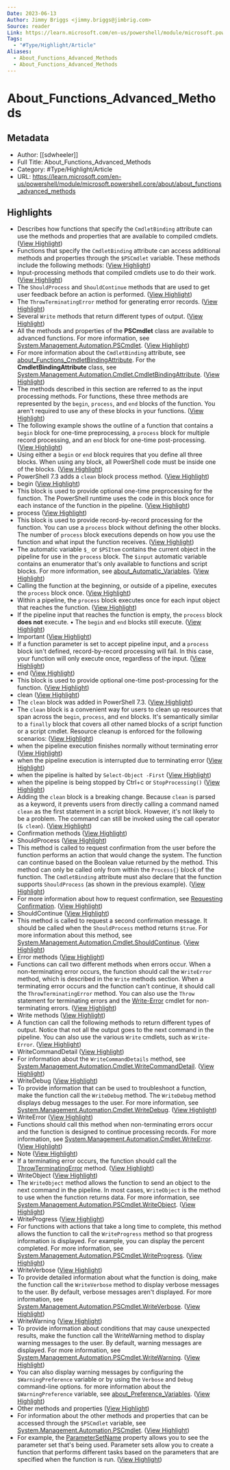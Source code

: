 ```yaml
---
Date: 2023-06-13
Author: Jimmy Briggs <jimmy.briggs@jimbrig.com>
Source: reader
Link: https://learn.microsoft.com/en-us/powershell/module/microsoft.powershell.core/about/about_functions_advanced_methods
Tags:
  - "#Type/Highlight/Article"
Aliases:
  - About_Functions_Advanced_Methods
  - About_Functions_Advanced_Methods
---
```

# About_Functions_Advanced_Methods

## Metadata
- Author: [[sdwheeler]]
- Full Title: About_Functions_Advanced_Methods
- Category: #Type/Highlight/Article
- URL: https://learn.microsoft.com/en-us/powershell/module/microsoft.powershell.core/about/about_functions_advanced_methods

## Highlights
- Describes how functions that specify the `CmdletBinding` attribute can use the methods and properties that are available to compiled cmdlets. ([View Highlight](https://read.readwise.io/read/01gwx2w46hsgysqfkx87n50cbg))
- Functions that specify the `CmdletBinding` attribute can access additional methods and properties through the `$PSCmdlet` variable. These methods include the following methods: ([View Highlight](https://read.readwise.io/read/01gwx2w5p7f51h0h5hd9tve5tg))
- Input-processing methods that compiled cmdlets use to do their work. ([View Highlight](https://read.readwise.io/read/01gwx2w6bargxe7jjd7gff76ba))
- The `ShouldProcess` and `ShouldContinue` methods that are used to get user feedback before an action is performed. ([View Highlight](https://read.readwise.io/read/01gwx2w7khv2s4bp9tcybs64yd))
- The `ThrowTerminatingError` method for generating error records. ([View Highlight](https://read.readwise.io/read/01gwx2w86a97y9gbkjcyn6m19m))
- Several `Write` methods that return different types of output. ([View Highlight](https://read.readwise.io/read/01gwx2w8zzxkw27dahmqgazvxg))
- All the methods and properties of the **PSCmdlet** class are available to advanced functions. For more information, see [System.Management.Automation.PSCmdlet](https://learn.microsoft.com/en-us/dotnet/api/system.management.automation.pscmdlet). ([View Highlight](https://read.readwise.io/read/01gwx2wbnyxxma33afs3h2d5b1))
- For more information about the `CmdletBinding` attribute, see [about_Functions_CmdletBindingAttribute](https://learn.microsoft.com/en-us/powershell/module/microsoft.powershell.core/about/about_functions_cmdletbindingattribute?view=powershell-7.3). For the **CmdletBindingAttribute** class, see [System.Management.Automation.Cmdlet.CmdletBindingAttribute](https://learn.microsoft.com/en-us/dotnet/api/system.management.automation.cmdletbindingattribute). ([View Highlight](https://read.readwise.io/read/01gwx2wccwafrzdccrh0rq1nja))
- The methods described in this section are referred to as the input processing methods. For functions, these three methods are represented by the `begin`, `process`, and `end` blocks of the function. You aren't required to use any of these blocks in your functions. ([View Highlight](https://read.readwise.io/read/01gwx2wees38ewtmyezw5ctrfh))
- The following example shows the outline of a function that contains a `begin` block for one-time preprocessing, a `process` block for multiple record processing, and an `end` block for one-time post-processing. ([View Highlight](https://read.readwise.io/read/01gwx2wh19shdst0z1zajzcn0e))
- Using either a `begin` or `end` block requires that you define all three blocks. When using any block, all PowerShell code must be inside one of the blocks. ([View Highlight](https://read.readwise.io/read/01gwx2wrh9xhkep2vjsspkd5hx))
- PowerShell 7.3 adds a `clean` block process method. ([View Highlight](https://read.readwise.io/read/01gwx2x68tav06bca0772nrbmt))
- begin ([View Highlight](https://read.readwise.io/read/01gwx2xdchmzpk3kexppps69v9))
- This block is used to provide optional one-time preprocessing for the function. The PowerShell runtime uses the code in this block once for each instance of the function in the pipeline. ([View Highlight](https://read.readwise.io/read/01gwx2xdymqnb1g8qdcka8ecs5))
- process ([View Highlight](https://read.readwise.io/read/01gwx2xfa7cbbatsdr97g250zf))
- This block is used to provide record-by-record processing for the function. You can use a `process` block without defining the other blocks. The number of `process` block executions depends on how you use the function and what input the function receives. ([View Highlight](https://read.readwise.io/read/01gwx2xfzdvh4zqv7z3e2c2mq8))
- The automatic variable `$_` or `$PSItem` contains the current object in the pipeline for use in the `process` block. The `$input` automatic variable contains an enumerator that's only available to functions and script blocks. For more information, see [about_Automatic_Variables](https://learn.microsoft.com/en-us/powershell/module/microsoft.powershell.core/about/about_automatic_variables?view=powershell-7.3). ([View Highlight](https://read.readwise.io/read/01gwx2xh64fezy0henx2thf47s))
- Calling the function at the beginning, or outside of a pipeline, executes the `process` block once. ([View Highlight](https://read.readwise.io/read/01gwx2xjp8h403hsc1p8kj6p90))
- Within a pipeline, the `process` block executes once for each input object that reaches the function. ([View Highlight](https://read.readwise.io/read/01gwx2xka2jm3wgab8bv7w5bww))
- If the pipeline input that reaches the function is empty, the `process` block **does not** execute.
  • The `begin` and `end` blocks still execute. ([View Highlight](https://read.readwise.io/read/01gwx2xksmdmptkxac76c5e4e7))
- Important ([View Highlight](https://read.readwise.io/read/01gwx2xnrwemnghxwvmaaebss5))
- If a function parameter is set to accept pipeline input, and a `process` block isn't defined, record-by-record processing will fail. In this case, your function will only execute once, regardless of the input. ([View Highlight](https://read.readwise.io/read/01gwx2xpe4tq77wemn2fq93acx))
- end ([View Highlight](https://read.readwise.io/read/01gwx2xqyfrs2hmv2nhkep0r0s))
- This block is used to provide optional one-time post-processing for the function. ([View Highlight](https://read.readwise.io/read/01gwx2xrk43dpyz9rdwkwv89xj))
- clean ([View Highlight](https://read.readwise.io/read/01gwx2xsecg2y33586y0t95m10))
- The `clean` block was added in PowerShell 7.3. ([View Highlight](https://read.readwise.io/read/01gwx2xv00ygk9mz5c739ws0zq))
- The `clean` block is a convenient way for users to clean up resources that span across the `begin`, `process`, and `end` blocks. It's semantically similar to a `finally` block that covers all other named blocks of a script function or a script cmdlet. Resource cleanup is enforced for the following scenarios: ([View Highlight](https://read.readwise.io/read/01gwx2xwaeg9s5benngs1318p8))
- when the pipeline execution finishes normally without terminating error ([View Highlight](https://read.readwise.io/read/01gwx2y501abhfzkxh8dswb3m1))
- when the pipeline execution is interrupted due to terminating error ([View Highlight](https://read.readwise.io/read/01gwx2y5tf2c39v4ps810tm02c))
- when the pipeline is halted by `Select-Object -First` ([View Highlight](https://read.readwise.io/read/01gwx2y6hp1whrpwedwh64y7pr))
- when the pipeline is being stopped by Ctrl+c or `StopProcessing()` ([View Highlight](https://read.readwise.io/read/01gwx2y759423rk94y9w84vgnc))
- Adding the `clean` block is a breaking change. Because `clean` is parsed as a keyword, it prevents users from directly calling a command named `clean` as the first statement in a script block. However, it's not likely to be a problem. The command can still be invoked using the call operator (`& clean`). ([View Highlight](https://read.readwise.io/read/01gwx2y94aa6qkzezvdchcb6jf))
- Confirmation methods ([View Highlight](https://read.readwise.io/read/01gwx2yk3595j4gyvdb1v9zx42))
- ShouldProcess ([View Highlight](https://read.readwise.io/read/01gwx2yksf9pwy3f5dv7rwwvqv))
- This method is called to request confirmation from the user before the function performs an action that would change the system. The function can continue based on the Boolean value returned by the method. This method can only be called only from within the `Process{}` block of the function. The `CmdletBinding` attribute must also declare that the function supports `ShouldProcess` (as shown in the previous example). ([View Highlight](https://read.readwise.io/read/01gwx2ymr80xfw8fx02qp9vjmq))
- For more information about how to request confirmation, see [Requesting Confirmation](https://learn.microsoft.com/en-us/powershell/scripting/developer/cmdlet/requesting-confirmation). ([View Highlight](https://read.readwise.io/read/01gwx2yshg7yce6hh2pezp6639))
- ShouldContinue ([View Highlight](https://read.readwise.io/read/01gwx2ytceap7a7vsrxp7pz9zg))
- This method is called to request a second confirmation message. It should be called when the `ShouldProcess` method returns `$true`. For more information about this method, see [System.Management.Automation.Cmdlet.ShouldContinue](https://learn.microsoft.com/en-us/dotnet/api/system.management.automation.cmdlet.shouldcontinue). ([View Highlight](https://read.readwise.io/read/01gwx2ytz75kg4c8pbhcb10s56))
- Error methods ([View Highlight](https://read.readwise.io/read/01gwx2yxspj4ytyf6gyfpfan17))
- Functions can call two different methods when errors occur. When a non-terminating error occurs, the function should call the `WriteError` method, which is described in the `Write` methods section. When a terminating error occurs and the function can't continue, it should call the `ThrowTerminatingError` method. You can also use the `Throw` statement for terminating errors and the [Write-Error](https://learn.microsoft.com/en-us/powershell/module/microsoft.powershell.utility/write-error?view=powershell-7.3) cmdlet for non-terminating errors. ([View Highlight](https://read.readwise.io/read/01gwx2yydv19eznexam6s261kt))
- Write methods ([View Highlight](https://read.readwise.io/read/01gwx2z0k03xj6yqtjy6n0hsw6))
- A function can call the following methods to return different types of output. Notice that not all the output goes to the next command in the pipeline. You can also use the various `Write` cmdlets, such as `Write-Error`. ([View Highlight](https://read.readwise.io/read/01gwx2z16s1aargap2s26a0gfe))
- WriteCommandDetail ([View Highlight](https://read.readwise.io/read/01gwx2z1wngap9eqhj2axrftpb))
- For information about the `WriteCommandDetails` method, see [System.Management.Automation.Cmdlet.WriteCommandDetail](https://learn.microsoft.com/en-us/dotnet/api/system.management.automation.cmdlet.writecommanddetail). ([View Highlight](https://read.readwise.io/read/01gwx2z3myg31r72p1dyf1zea7))
- WriteDebug ([View Highlight](https://read.readwise.io/read/01gwx2z4c1681yjsnavrmdmnag))
- To provide information that can be used to troubleshoot a function, make the function call the `WriteDebug` method. The `WriteDebug` method displays debug messages to the user. For more information, see [System.Management.Automation.Cmdlet.WriteDebug](https://learn.microsoft.com/en-us/dotnet/api/system.management.automation.cmdlet.writedebug). ([View Highlight](https://read.readwise.io/read/01gwx2z50gytpsczx741w1tf5b))
- WriteError ([View Highlight](https://read.readwise.io/read/01gwx2z6nv9m95239s5xcktgnh))
- Functions should call this method when non-terminating errors occur and the function is designed to continue processing records. For more information, see [System.Management.Automation.Cmdlet.WriteError](https://learn.microsoft.com/en-us/dotnet/api/system.management.automation.cmdlet.writeerror). ([View Highlight](https://read.readwise.io/read/01gwx2z78zmctn51y6eq1cggdg))
- Note ([View Highlight](https://read.readwise.io/read/01gwx2z8p5fmbe2j6dz8qmx44r))
- If a terminating error occurs, the function should call the [ThrowTerminatingError](https://learn.microsoft.com/en-us/dotnet/api/system.management.automation.cmdlet.throwterminatingerror) method. ([View Highlight](https://read.readwise.io/read/01gwx2z9dkkgpsktrw7v6nqn23))
- WriteObject ([View Highlight](https://read.readwise.io/read/01gwx2za3h0z0t61m8yqn2svxv))
- The `WriteObject` method allows the function to send an object to the next command in the pipeline. In most cases, `WriteObject` is the method to use when the function returns data. For more information, see [System.Management.Automation.PSCmdlet.WriteObject](https://learn.microsoft.com/en-us/dotnet/api/system.management.automation.cmdlet.writeobject). ([View Highlight](https://read.readwise.io/read/01gwx2zam5y1vtdjb1v667xwtn))
- WriteProgress ([View Highlight](https://read.readwise.io/read/01gwx2zc5chx8xnshz3j4x5mjn))
- For functions with actions that take a long time to complete, this method allows the function to call the `WriteProgress` method so that progress information is displayed. For example, you can display the percent completed. For more information, see [System.Management.Automation.PSCmdlet.WriteProgress](https://learn.microsoft.com/en-us/dotnet/api/system.management.automation.cmdlet.writeprogress). ([View Highlight](https://read.readwise.io/read/01gwx2ze4cg7mavcvpk11dkw1w))
- WriteVerbose ([View Highlight](https://read.readwise.io/read/01gwx2zdbzqs1r9evqapq1zdnk))
- To provide detailed information about what the function is doing, make the function call the `WriteVerbose` method to display verbose messages to the user. By default, verbose messages aren't displayed. For more information, see [System.Management.Automation.PSCmdlet.WriteVerbose](https://learn.microsoft.com/en-us/dotnet/api/system.management.automation.cmdlet.writeverbose). ([View Highlight](https://read.readwise.io/read/01gwx2zfexxr9d18wmw4rkjx12))
- WriteWarning ([View Highlight](https://read.readwise.io/read/01gwx2zg6nh9jkm9gbxgk23yjk))
- To provide information about conditions that may cause unexpected results, make the function call the WriteWarning method to display warning messages to the user. By default, warning messages are displayed. For more information, see [System.Management.Automation.PSCmdlet.WriteWarning](https://learn.microsoft.com/en-us/dotnet/api/system.management.automation.cmdlet.writewarning). ([View Highlight](https://read.readwise.io/read/01gwx2zh6tegh4kknktpwxe4jm))
- You can also display warning messages by configuring the `$WarningPreference` variable or by using the `Verbose` and `Debug` command-line options. for more information about the `$WarningPreference` variable, see [about_Preference_Variables](https://learn.microsoft.com/en-us/powershell/module/microsoft.powershell.core/about/about_preference_variables?view=powershell-7.3). ([View Highlight](https://read.readwise.io/read/01gwx2zjnakdbknfpqc36y77z1))
- Other methods and properties ([View Highlight](https://read.readwise.io/read/01gwx2zmegg2nre28x77bjgwyg))
- For information about the other methods and properties that can be accessed through the `$PSCmdlet` variable, see [System.Management.Automation.PSCmdlet](https://learn.microsoft.com/en-us/dotnet/api/system.management.automation.pscmdlet). ([View Highlight](https://read.readwise.io/read/01gwx2zn19kqe7q79eqb0qex9t))
- For example, the [ParameterSetName](https://learn.microsoft.com/en-us/dotnet/api/system.management.automation.pscmdlet.parametersetname) property allows you to see the parameter set that's being used. Parameter sets allow you to create a function that performs different tasks based on the parameters that are specified when the function is run. ([View Highlight](https://read.readwise.io/read/01gwx2znpe7c8r2ay8y41fk3e2))
